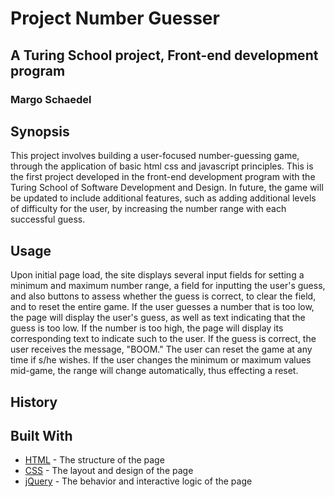 # Project Number Guesser
## A Turing School project, Front-end development program
### Margo Schaedel

## Synopsis

This project involves building a user-focused number-guessing game, through the application of basic html css and javascript principles. This is the first project developed in the front-end development program with the Turing School of Software Development and Design. In future, the game will be updated to include additional features, such as adding additional levels of difficulty for the user, by increasing the number range with each successful guess.

## Usage

Upon initial page load, the site displays several input fields for setting a minimum and maximum number range, a field for inputting the user's guess, and also buttons to assess whether the guess is correct, to clear the field, and to reset the entire game.  If the user guesses a number that is too low, the page will display the user's guess, as well as text indicating that the guess is too low.  If the number is too high, the page will display its corresponding text to indicate such to the user.  If the guess is correct, the user receives the message, "BOOM."  The user can reset the game at any time if s/he wishes. If the user changes the minimum or maximum values mid-game, the range will change automatically, thus effecting a reset.

## History

## Built With

* [HTML]() - The structure of the page
* [CSS]() - The layout and design of the page
* [jQuery]() - The behavior and interactive logic of the page
